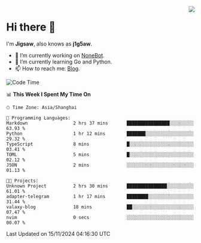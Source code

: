 <a href="#">
  <img align="right" src="https://github-readme-stats.vercel.app/api?username=j1g5awi&count_private=true&show_icons=true&title_color=80070B&text_color=B3B3B3&bg_color=212121&icon_color=80070B" />
</a>

# Hi there 👋

I'm **Jigsaw**, also knows as **j1g5aw**.

- 🔭 I’m currently working on [NoneBot](https://github.com/nonebot).
- 🌱 I’m currently learning Go and Python.
- 📫 How to reach me: [Blog](https://blog.maddestroyer.xyz/).

<!--START_SECTION:waka-->
![Code Time](http://img.shields.io/badge/Code%20Time-1%2C797%20hrs%2026%20mins-blue)

📊 **This Week I Spent My Time On** 

```text
🕑︎ Time Zone: Asia/Shanghai

💬 Programming Languages: 
Markdown                 2 hrs 37 mins       ████████████████░░░░░░░░░   63.93 % 
Python                   1 hr 12 mins        ███████░░░░░░░░░░░░░░░░░░   29.32 % 
TypeScript               8 mins              █░░░░░░░░░░░░░░░░░░░░░░░░   03.41 % 
TOML                     5 mins              █░░░░░░░░░░░░░░░░░░░░░░░░   02.12 % 
JSON                     2 mins              ░░░░░░░░░░░░░░░░░░░░░░░░░   01.13 % 

🐱‍💻 Projects: 
Unknown Project          2 hrs 30 mins       ███████████████░░░░░░░░░░   61.01 % 
adapter-telegram         1 hr 17 mins        ████████░░░░░░░░░░░░░░░░░   31.44 % 
valaxy-blog              18 mins             ██░░░░░░░░░░░░░░░░░░░░░░░   07.47 % 
nvim                     0 secs              ░░░░░░░░░░░░░░░░░░░░░░░░░   00.07 % 
```


 Last Updated on 15/11/2024 04:16:30 UTC
<!--END_SECTION:waka-->
